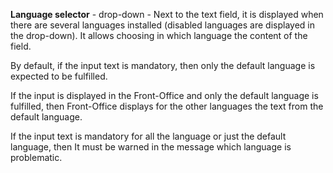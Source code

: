 **Language selector** - drop-down - Next to the text field, it is displayed when there are several languages installed (disabled languages are displayed in the drop-down). 
It allows choosing in which language the content of the field. 

By default, if the input text is mandatory, then only the default language is expected to be fulfilled. 

If the input is displayed in the Front-Office and only the default language is fulfilled, then Front-Office displays for the other languages the text from the default language.

If the input text is mandatory for all the language or just the default language, then It must be warned in the message which language is problematic.

